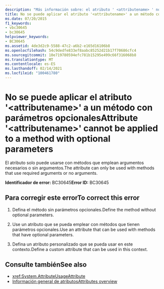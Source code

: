 ```yaml
---
description: "Más información sobre: el atributo ' <attributename> ' no se puede aplicar a un método con parámetros opcionales"
title: No se puede aplicar el atributo '<attributename>' a un método con parámetros opcionales
ms.date: 07/20/2015
f1_keywords:
- vbc30645
- bc30645
helpviewer_keywords:
- BC30645
ms.assetid: 4de3d2c9-5588-47c2-a6b2-e165d16106b8
ms.openlocfilehash: 54c9dedfe833ef8aabc85252d21b17f70686cfc4
ms.sourcegitcommit: 10e719780594efc781b15295e499c66f316068b8
ms.translationtype: MT
ms.contentlocale: es-ES
ms.lasthandoff: 02/14/2021
ms.locfileid: "100461780"
---
```

# <a name="attribute-attributename-cannot-be-applied-to-a-method-with-optional-parameters"></a><span data-ttu-id="5f706-103">No se puede aplicar el atributo '\<attributename>' a un método con parámetros opcionales</span><span class="sxs-lookup"><span data-stu-id="5f706-103">Attribute '\<attributename>' cannot be applied to a method with optional parameters</span></span>

<span data-ttu-id="5f706-104">El atributo solo puede usarse con métodos que emplean argumentos necesarios o sin argumentos.</span><span class="sxs-lookup"><span data-stu-id="5f706-104">The attribute can only be used with methods that use required arguments or no arguments.</span></span>  
  
 <span data-ttu-id="5f706-105">**Identificador de error:** BC30645</span><span class="sxs-lookup"><span data-stu-id="5f706-105">**Error ID:** BC30645</span></span>  
  
## <a name="to-correct-this-error"></a><span data-ttu-id="5f706-106">Para corregir este error</span><span class="sxs-lookup"><span data-stu-id="5f706-106">To correct this error</span></span>  
  
1. <span data-ttu-id="5f706-107">Defina el método sin parámetros opcionales.</span><span class="sxs-lookup"><span data-stu-id="5f706-107">Define the method without optional parameters.</span></span>  
  
2. <span data-ttu-id="5f706-108">Use un atributo que se pueda emplear con métodos que tienen parámetros opcionales.</span><span class="sxs-lookup"><span data-stu-id="5f706-108">Use an attribute that can be used with methods that have optional parameters.</span></span>  
  
3. <span data-ttu-id="5f706-109">Defina un atributo personalizado que se pueda usar en este contexto.</span><span class="sxs-lookup"><span data-stu-id="5f706-109">Define a custom attribute that can be used in this context.</span></span>  
  
## <a name="see-also"></a><span data-ttu-id="5f706-110">Consulte también</span><span class="sxs-lookup"><span data-stu-id="5f706-110">See also</span></span>

- <xref:System.AttributeUsageAttribute>
- [<span data-ttu-id="5f706-111">Información general de atributos</span><span class="sxs-lookup"><span data-stu-id="5f706-111">Attributes overview</span></span>](../programming-guide/concepts/attributes/index.md)

